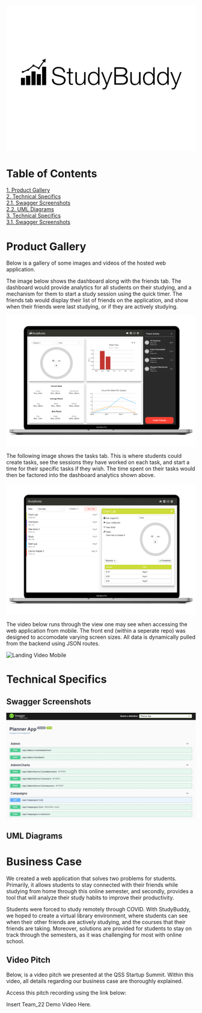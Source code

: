 ![BlackText.png](Images/BlackText.png)

# Table of Contents
[1. Product Gallery](#Product-Gallery)  
[2. Technical Specifics](#Technical-Specifics)  
[2.1. Swagger Screenshots](##Swagger-Screenshots)  
[2.2. UML Diagrams](##UML-Diagrams)  
[3. Technical Specifics](#Business-Case)  
[3.1. Swagger Screenshots](##Video-Pitch)  

# Product Gallery
Below is a gallery of some images and videos of the hosted web application.


The image below shows the dashboard along with the friends tab. The dashboard would provide analytics for all students on their studying, and a mechanism for them to start a study session using the quick timer. The friends tab would display their list of friends on the application, and show when their friends were last studying, or if they are actively studying.

![dashboard](Images/laptopDashboard.png)

The following image shows the tasks tab. This is where students could create tasks, see the sessions they have worked on each task, and start a time for their specific tasks if they wish. The time spent on their tasks would then be factored into the dashboard analytics shown above.

![tasks](Images/laptop2.png)


The video below runs through the view one may see when accessing the web application from mobile. The front end (within a seperate repo) was designed to accomodate varying screen sizes. All data is dynamically pulled from the backend using JSON routes.

![Landing Video Mobile](Images/Gif1LandingVideo.gif)

# Technical Specifics
## Swagger Screenshots

![swagger 1](Images/Swagger1.JPG)
## UML Diagrams

# Business Case
We created a web application that solves two problems for students. Primarily, it allows students to stay connected with their friends while studying from home through this online semester, and secondly, provides a tool that will analyze their study habits to improve their productivity.

Students were forced to study remotely through COVID. With StudyBuddy, we hoped to create a virtual library environment, where students can see when their other friends are actively studying, and the courses that their friends are taking. Moreover, solutions are provided for students to stay on track through the semesters, as it was challenging for most with online school.

## Video Pitch
Below, is a video pitch we presented at the QSS Startup Summit. Within this video, all details regarding our business case are thoroughly explained.

Access this pitch recording using the link below:

Insert Team_22 Demo Video Here.

